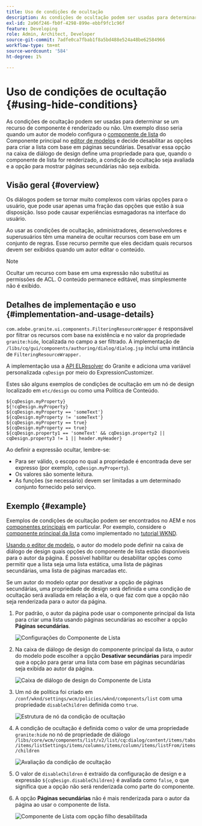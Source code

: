 ```yaml
---
title: Uso de condições de ocultação
description: As condições de ocultação podem ser usadas para determinar se um recurso de componente é renderizado ou não.
exl-id: 2a96f246-fb0f-4298-899e-ebbf9fc1c96f
feature: Developing
role: Admin, Architect, Developer
source-git-commit: 7adfe0ca7fbab1f8a5bd488e524a48be62584966
workflow-type: tm+mt
source-wordcount: '584'
ht-degree: 1%

---
```


# Uso de condições de ocultação {#using-hide-conditions}

As condições de ocultação podem ser usadas para determinar se um recurso de componente é renderizado ou não. Um exemplo disso seria quando um autor de modelo configura o [componente de lista](https://experienceleague.adobe.com/docs/experience-manager-core-components/using/components/list.html?lang=pt-BR) do Componente principal no [editor de modelos](/help/sites-cloud/authoring/page-editor/templates.md) e decide desabilitar as opções para criar a lista com base em páginas secundárias. Desativar essa opção na caixa de diálogo de design define uma propriedade para que, quando o componente de lista for renderizado, a condição de ocultação seja avaliada e a opção para mostrar páginas secundárias não seja exibida.

## Visão geral {#overview}

Os diálogos podem se tornar muito complexos com várias opções para o usuário, que pode usar apenas uma fração das opções que estão à sua disposição. Isso pode causar experiências esmagadoras na interface do usuário.

Ao usar as condições de ocultação, administradores, desenvolvedores e superusuários têm uma maneira de ocultar recursos com base em um conjunto de regras. Esse recurso permite que eles decidam quais recursos devem ser exibidos quando um autor editar o conteúdo.

>[!NOTE]
>
>Ocultar um recurso com base em uma expressão não substitui as permissões de ACL. O conteúdo permanece editável, mas simplesmente não é exibido.

## Detalhes de implementação e uso {#implementation-and-usage-details}

`com.adobe.granite.ui.components.FilteringResourceWrapper` é responsável por filtrar os recursos com base na existência e no valor da propriedade `granite:hide`, localizada no campo a ser filtrado. A implementação de `/libs/cq/gui/components/authoring/dialog/dialog.jsp` inclui uma instância de `FilteringResourceWrapper.`

A implementação usa a [API ELResolver](https://helpx.adobe.com/experience-manager/6-5/sites/developing/using/reference-materials/granite-ui/api/jcr_root/libs/granite/ui/docs/server/el.html) do Granite e adiciona uma variável personalizada `cqDesign` por meio do ExpressionCustomizer.

Estes são alguns exemplos de condições de ocultação em um nó de design localizado em `etc/design` ou como uma Política de Conteúdo.

```
${cqDesign.myProperty}
${!cqDesign.myProperty}
${cqDesign.myProperty == 'someText'}
${cqDesign.myProperty != 'someText'}
${cqDesign.myProperty == true}
${cqDesign.myProperty == true}
${cqDesign.property1 == 'someText' && cqDesign.property2 || cqDesign.property3 != 1 || header.myHeader}
```

Ao definir a expressão ocultar, lembre-se:

* Para ser válido, o escopo no qual a propriedade é encontrada deve ser expresso (por exemplo, `cqDesign.myProperty`).
* Os valores são somente leitura.
* As funções (se necessário) devem ser limitadas a um determinado conjunto fornecido pelo serviço.

## Exemplo {#example}

Exemplos de condições de ocultação podem ser encontrados no AEM e nos [componentes principais](https://experienceleague.adobe.com/docs/experience-manager-core-components/using/introduction.html?lang=pt-BR) em particular. Por exemplo, considere o [componente principal da lista](https://experienceleague.adobe.com/docs/experience-manager-core-components/using/components/list.html?lang=pt-BR) como implementado no [tutorial WKND](/help/implementing/developing/introduction/develop-wknd-tutorial.md).

[Usando o editor de modelo](/help/sites-cloud/authoring/page-editor/templates.md), o autor do modelo pode definir na caixa de diálogo de design quais opções do componente de lista estão disponíveis para o autor da página. É possível habilitar ou desabilitar opções como permitir que a lista seja uma lista estática, uma lista de páginas secundárias, uma lista de páginas marcadas etc.

Se um autor do modelo optar por desativar a opção de páginas secundárias, uma propriedade de design será definida e uma condição de ocultação será avaliada em relação a ela, o que faz com que a opção não seja renderizada para o autor da página.

1. Por padrão, o autor da página pode usar o componente principal da lista para criar uma lista usando páginas secundárias ao escolher a opção **Páginas secundárias**.

   ![Configurações do Componente de Lista](assets/hide-conditions-list-settings.png)

1. Na caixa de diálogo de design do componente principal da lista, o autor do modelo pode escolher a opção **Desativar secundárias** para impedir que a opção para gerar uma lista com base em páginas secundárias seja exibida ao autor da página.

   ![Caixa de diálogo de design do Componente de Lista](assets/hide-conditions-list-design.png)

1. Um nó de política foi criado em `/conf/wknd/settings/wcm/policies/wknd/components/list` com uma propriedade `disableChildren` definida como `true`.

   ![Estrutura de nó da condição de ocultação](assets/hide-conditions-node-structure.png)

1. A condição de ocultação é definida como o valor de uma propriedade `granite:hide` no nó de propriedade de diálogo `/libs/core/wcm/components/list/v2/list/cq:dialog/content/items/tabs/items/listSettings/items/columns/items/column/items/listFrom/items/children`

   ![Avaliação da condição de ocultação](assets/hide-conditions-evaluation.png)

1. O valor de `disableChildren` é extraído da configuração de design e a expressão `${cqDesign.disableChildren}` é avaliada como `false`, o que significa que a opção não será renderizada como parte do componente.

1. A opção **Páginas secundárias** não é mais renderizada para o autor da página ao usar o componente de lista.

   ![Componente de Lista com opção filho desabilitada](assets/hide-conditions-child-disabled.png)
